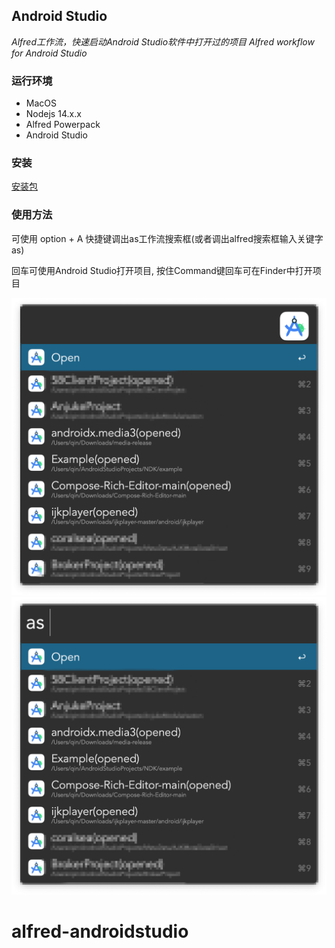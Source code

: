 ## Android Studio

*Alfred工作流，快速启动Android Studio软件中打开过的项目*
*Alfred workflow for Android Studio*

### 运行环境

* MacOS
* Nodejs 14.x.x
* Alfred Powerpack
* Android Studio

### 安装

[安装包](Android%20Studio.alfredworkflow)

### 使用方法

可使用 option + A 快捷键调出as工作流搜索框(或者调出alfred搜索框输入关键字 as)

回车可使用Android Studio打开项目, 按住Command键回车可在Finder中打开项目

![](screenshot/1.png)
![](screenshot/2.png)

# alfred-androidstudio
